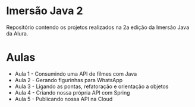 # Imersão Java 2
Repositório contendo os projetos realizados na 2a edição da Imersão Java da Alura.

# Aulas

<ul>
<li> Aula 1 - Consumindo uma API de filmes com Java </li>
<li> Aula 2 - Gerando figurinhas para WhatsApp </li>
<li> Aula 3 - Ligando as pontas, refatoração e orientação a objetos </li>
<li> Aula 4 - Criando nossa própria API com Spring </li>
<li> Aula 5 - Publicando nossa API na Cloud </li>
</ul>

